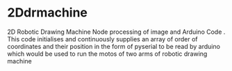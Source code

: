 # 2Ddrmachine

2D Robotic Drawing Machine Node processing of image and Arduino Code . 
This code initialises and continuously supplies an array of order of coordinates 
and their position in the form of pyserial to be read by arduino which would be 
used to run the motos of two arms of robotic drawing machine
